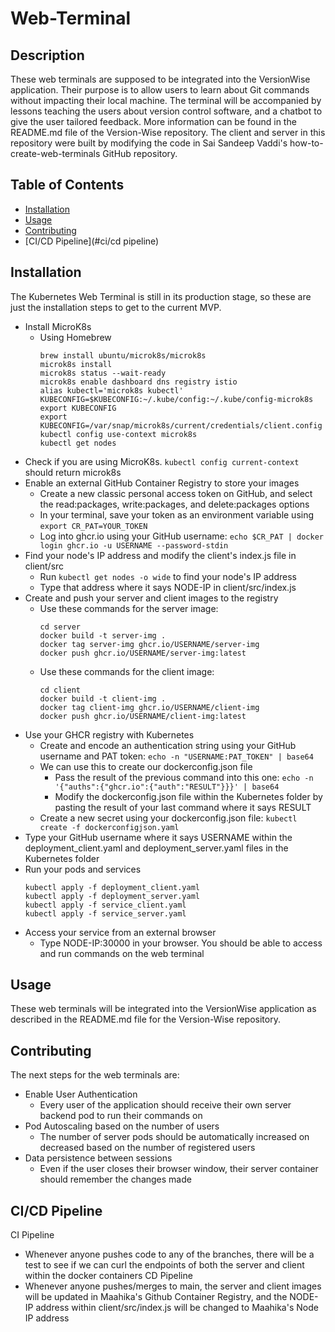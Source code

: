 # Web-Terminal

## Description
These web terminals are supposed to be integrated into the VersionWise application. Their purpose is to allow users to learn about Git commands without impacting their local machine. The terminal will be accompanied by lessons teaching the users about version control software, and a chatbot to give the user tailored feedback. More information can be found in the README.md file of the Version-Wise repository.
The client and server in this repository were built by modifying the code in Sai Sandeep Vaddi's how-to-create-web-terminals GitHub repository.

## Table of Contents
- [Installation](#installation)
- [Usage](#usage)
- [Contributing](#contributing)
- [CI/CD Pipeline](#ci/cd pipeline)

## Installation
The Kubernetes Web Terminal is still in its production stage, so these are just the installation steps to get to the current MVP.
- Install MicroK8s
  - Using Homebrew
    ``` 
    brew install ubuntu/microk8s/microk8s
    microk8s install
    microk8s status --wait-ready
    microk8s enable dashboard dns registry istio
    alias kubectl='microk8s kubectl'
    KUBECONFIG=$KUBECONFIG:~/.kube/config:~/.kube/config-microk8s
    export KUBECONFIG
    export KUBECONFIG=/var/snap/microk8s/current/credentials/client.config
    kubectl config use-context microk8s
    kubectl get nodes
    ```
- Check if you are using MicroK8s. 
   ``` kubectl config current-context ``` should return microk8s
- Enable an external GitHub Container Registry to store your images
  - Create a new classic personal access token on GitHub, and select the read:packages, write:packages, and delete:packages options
  - In your terminal, save your token as an environment variable using ```export CR_PAT=YOUR_TOKEN```
  - Log into ghcr.io using your GitHub username: ```echo $CR_PAT | docker login ghcr.io -u USERNAME --password-stdin```
- Find your node's IP address and modify the client's index.js file in client/src
  - Run ```kubectl get nodes -o wide``` to find your node's IP address
  - Type that address where it says NODE-IP in client/src/index.js
- Create and push your server and client images to the registry 
  - Use these commands for the server image:
    ``` 
    cd server
    docker build -t server-img .
    docker tag server-img ghcr.io/USERNAME/server-img
    docker push ghcr.io/USERNAME/server-img:latest
    ```
  - Use these commands for the client image:
    ```
    cd client
    docker build -t client-img .
    docker tag client-img ghcr.io/USERNAME/client-img
    docker push ghcr.io/USERNAME/client-img:latest
    ```
- Use your GHCR registry with Kubernetes
  - Create and encode an authentication string using your GitHub username and PAT token: ```echo -n "USERNAME:PAT_TOKEN" | base64```
  - We can use this to create our dockerconfig.json file
    - Pass the result of the previous command into this one: ```echo -n  '{"auths":{"ghcr.io":{"auth":"RESULT"}}}' | base64```
    - Modify the dockerconfig.json file within the Kubernetes folder by pasting the result of your last command where it says RESULT
  - Create a new secret using your dockerconfig.json file: ```kubectl create -f dockerconfigjson.yaml```
- Type your GitHub username where it says USERNAME within the deployment_client.yaml and deployment_server.yaml files in the Kubernetes folder
- Run your pods and services
  ```
  kubectl apply -f deployment_client.yaml
  kubectl apply -f deployment_server.yaml
  kubectl apply -f service_client.yaml
  kubectl apply -f service_server.yaml
  ```
- Access your service from an external browser
  - Type NODE-IP:30000 in your browser. You should be able to access and run commands on the web terminal

## Usage
These web terminals will be integrated into the VersionWise application as described in the README.md file for the Version-Wise repository.

## Contributing
The next steps for the web terminals are:
- Enable User Authentication
  - Every user of the application should receive their own server backend pod to run their commands on
- Pod Autoscaling based on the number of users
  - The number of server pods should be automatically increased on decreased based on the number of registered users
- Data persistence between sessions
  - Even if the user closes their browser window, their server container should remember the changes made

## CI/CD Pipeline
CI Pipeline
- Whenever anyone pushes code to any of the branches, there will be a test to see if we can curl the endpoints of both the server and client within the docker containers
CD Pipeline
- Whenever anyone pushes/merges to main, the server and client images will be updated in Maahika's Github Container Registry, and the NODE-IP address within client/src/index.js will be changed to Maahika's Node IP address
